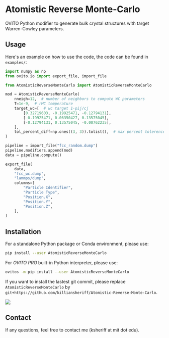 # Atomistic Reverse Monte-Carlo 
OVITO Python modifier to generate bulk crystal structures with target Warren-Cowley parameters. 

## Usage 
Here's an example on how to use the code, the code can be found in ``examples/``:

```python 
import numpy as np
from ovito.io import export_file, import_file

from AtomisticReverseMonteCarlo import AtomisticReverseMonteCarlo

mod = AtomisticReverseMonteCarlo(
    nneigh=12,  # number of neighbors to compute WC parameters
    T=1e-9,  # rMC temperature
    target_wc=[  # wc target 1-pij/cj
        [0.32719603, -0.19925471, -0.12794131],
        [-0.19925471, 0.06350427, 0.13575045],
        [-0.12794131, 0.13575045, -0.00762235],
    ],
    tol_percent_diff=np.ones((3, 3)).tolist(),  # max percent tolerence allowed before stopping
)

pipeline = import_file("fcc_random.dump")
pipeline.modifiers.append(mod)
data = pipeline.compute()

export_file(
    data,
    "fcc_wc.dump",
    "lammps/dump",
    columns=[
        "Particle Identifier",
        "Particle Type",
        "Position.X",
        "Position.Y",
        "Position.Z",
    ],
)
```

## Installation
For a standalone Python package or Conda environment, please use:
```bash
pip install --user AtomisticReverseMonteCarlo
```

For *OVITO PRO* built-in Python interpreter, please use:
```bash
ovitos -m pip install --user AtomisticReverseMonteCarlo
```

If you want to install the lastest git commit, please replace ``AtomisticReverseMonteCarlo`` by ``git+https://github.com/killiansheriff/Atomistic-Reverse-Monte-Carlo``.

![](media/ovito_pro_desktop.png)

## Contact
If any questions, feel free to contact me (ksheriff at mit dot edu).